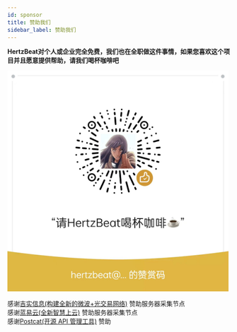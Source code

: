 ```yaml
---
id: sponsor  
title: 赞助我们    
sidebar_label: 赞助我们     
---
```


**HertzBeat对个人或企业完全免费，我们也在全职做这件事情，如果您喜欢这个项目并且愿意提供帮助，请我们喝杯咖啡吧**   

<img alt="planet" src="/img/docs/pay.png" width="500"/>

     
感谢[吉实信息(构建全新的微波+光交易网络)](https://www.flarespeed.com) 赞助服务器采集节点      
感谢[蓝易云(全新智慧上云)](https://www.tsyvps.com/aff/BZBEGYLX) 赞助服务器采集节点      
感谢[Postcat(开源 API 管理工具)](https://postcat.com/?utm_source=sponsor&utm_campaign=s-hertzbeat) 赞助      




